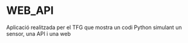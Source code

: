 # WEB_API

Aplicació realitzada per el TFG que mostra un codi Python simulant un sensor, una API i una web
